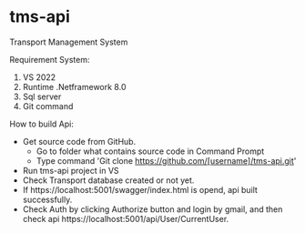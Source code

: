 # tms-api
Transport Management System

Requirement System:
1. VS 2022
2. Runtime .Netframework 8.0
3. Sql server
4. Git command

How to build Api:
- Get source code from GitHub.
  + Go to folder what contains source code in Command Prompt
  + Type command 'Git clone https://github.com/[username]/tms-api.git'
- Run tms-api project in VS
- Check Transport database created or not yet.
- If https://localhost:5001/swagger/index.html is opend, api built successfully.
- Check Auth by clicking Authorize button and login by gmail, and then check api https://localhost:5001/api/User/CurrentUser.
